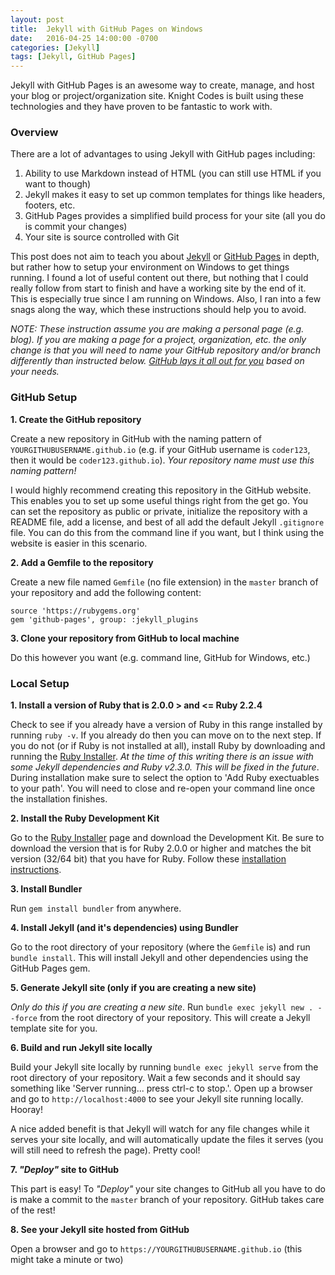 ```yaml
---
layout: post
title:  Jekyll with GitHub Pages on Windows
date:   2016-04-25 14:00:00 -0700
categories: [Jekyll]
tags: [Jekyll, GitHub Pages]
---
```


Jekyll with GitHub Pages is an awesome way to create, manage, and host your blog or project/organization site. Knight Codes is built using these technologies and they have proven to be fantastic to work with. 

### Overview

There are a lot of advantages to using Jekyll with GitHub pages including:

1. Ability to use Markdown instead of HTML (you can still use HTML if you want to though)
2. Jekyll makes it easy to set up common templates for things like headers, footers, etc.
3. GitHub Pages provides a simplified build process for your site (all you do is commit your changes)
4. Your site is source controlled with Git

This post does not aim to teach you about [Jekyll](https://jekyllrb.com/) or [GitHub Pages](https://pages.github.com/) in depth, but rather how to setup your environment on Windows to get things running. I found a lot of useful content out there, but nothing that I could really follow from start to finish and have a working site by the end of it. This is especially true since I am running on Windows. Also, I ran into a few snags along the way, which these instructions should help you to avoid.

_NOTE: These instruction assume you are making a personal page (e.g. blog). If you are making a page for a project, organization, etc. the only change is that you will need to name your GitHub repository and/or branch differently than instructed below. [GitHub lays it all out for you](https://help.github.com/articles/user-organization-and-project-pages/#project-pages) based on your needs._

### GitHub Setup

**1. Create the GitHub repository**

Create a new repository in GitHub with the naming pattern of `YOURGITHUBUSERNAME.github.io` (e.g. if your GitHub username is `coder123`, then it would be `coder123.github.io`). _Your repository name must use this naming pattern!_

I would highly recommend creating this repository in the GitHub website. This enables you to set up some useful things right from the get go. You can set the repository as public or private, initialize the repository with a README file, add a license, and best of all add the default Jekyll `.gitignore` file. You can do this from the command line if you want, but I think using the website is easier in this scenario.

**2. Add a Gemfile to the repository**

Create a new file named `Gemfile` (no file extension) in the `master` branch of your repository and add the following content:

```
source 'https://rubygems.org'
gem 'github-pages', group: :jekyll_plugins
```

**3. Clone your repository from GitHub to local machine**

Do this however you want (e.g. command line, GitHub for Windows, etc.)

### Local Setup

**1. Install a version of Ruby that is 2.0.0 > and <= Ruby 2.2.4**

Check to see if you already have a version of Ruby in this range installed by running `ruby -v`. If you already do then you can move on to the next step. If you do not (or if Ruby is not installed at all), install Ruby by downloading and running the [Ruby Installer](http://rubyinstaller.org/downloads/). _At the time of this writing there is an issue with some Jekyll dependencies and Ruby v2.3.0. This will be fixed in the future_. During installation make sure to select the option to 'Add Ruby exectuables to your path'. You will need to close and re-open your command line once the installation finishes.

**2. Install the Ruby Development Kit**

Go to the [Ruby Installer](http://rubyinstaller.org/downloads/) page and download the Development Kit. Be sure to download the version that is for  Ruby 2.0.0 or higher and matches the bit version (32/64 bit) that you have for Ruby. Follow these [installation instructions](https://github.com/oneclick/rubyinstaller/wiki/Development-Kit#installation-instructions).

**3. Install Bundler**

Run `gem install bundler` from anywhere.

**4. Install Jekyll (and it's dependencies) using Bundler**

Go to the root directory of your repository (where the `Gemfile` is) and run `bundle install`. This will install Jekyll and other dependencies using the GitHub Pages gem.

**5. Generate Jekyll site  (only if you are creating a new site)**

_Only do this if you are creating a new site_. Run `bundle exec jekyll new . --force` from the root directory of your repository. This will create a Jekyll template site for you.

**6. Build and run Jekyll site locally**

Build your Jekyll site locally by running `bundle exec jekyll serve` from the root directory of your repository. Wait a few seconds and it should say something like 'Server running... press ctrl-c to stop.'. Open up a browser and go to `http://localhost:4000` to see your Jekyll site running locally. Hooray!

A nice added benefit is that Jekyll will watch for any file changes while it serves your site locally, and will automatically update the files it serves (you will still need to refresh the page). Pretty cool!

**7. _"Deploy"_ site to GitHub**

This part is easy! To _"Deploy"_ your site changes to GitHub all you have to do is make a commit to the `master` branch of your repository. GitHub takes care of the rest!

**8. See your Jekyll site hosted from GitHub**

Open a browser and go to `https://YOURGITHUBUSERNAME.github.io` (this might take a minute or two)